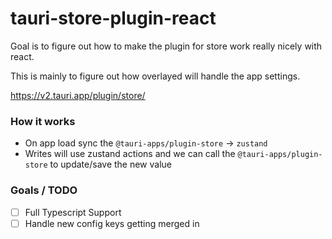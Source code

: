 # tauri-store-plugin-react 

Goal is to figure out how to make the plugin for store work really nicely with react. 

This is mainly to figure out how overlayed will handle the app settings.

https://v2.tauri.app/plugin/store/

### How it works
- On app load sync the `@tauri-apps/plugin-store` -> `zustand`
- Writes will use zustand actions and we can call the `@tauri-apps/plugin-store` to update/save the new value

### Goals / TODO

- [ ] Full Typescript Support
- [ ] Handle new config keys getting merged in
